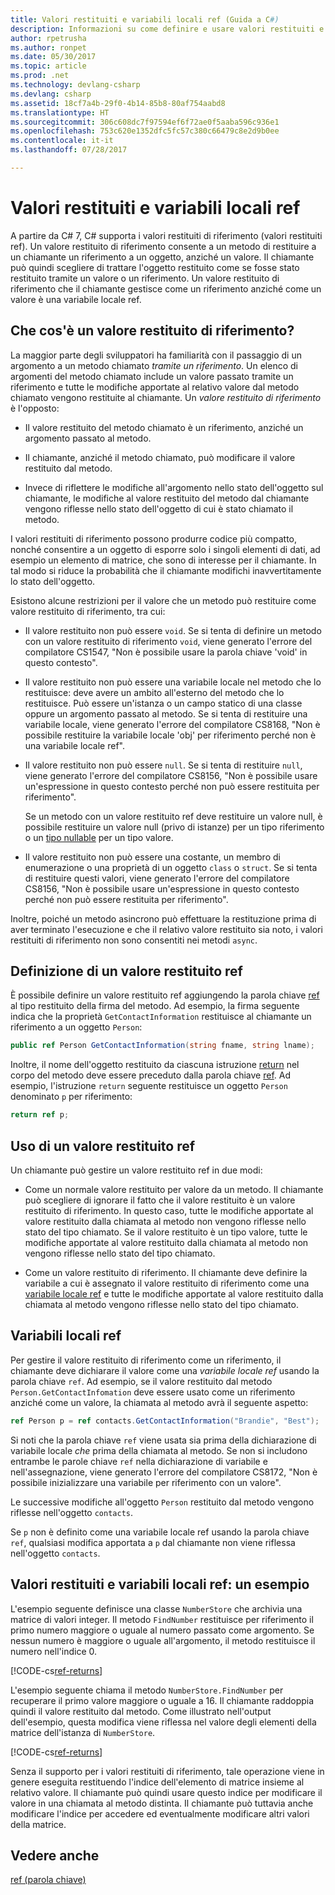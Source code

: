 ```yaml
---
title: Valori restituiti e variabili locali ref (Guida a C#)
description: Informazioni su come definire e usare valori restituiti e variabili locali ref
author: rpetrusha
ms.author: ronpet
ms.date: 05/30/2017
ms.topic: article
ms.prod: .net
ms.technology: devlang-csharp
ms.devlang: csharp
ms.assetid: 18cf7a4b-29f0-4b14-85b8-80af754aabd8
ms.translationtype: HT
ms.sourcegitcommit: 306c608dc7f97594ef6f72ae0f5aaba596c936e1
ms.openlocfilehash: 753c620e1352dfc5fc57c380c66479c8e2d9b0ee
ms.contentlocale: it-it
ms.lasthandoff: 07/28/2017

---
```

# <a name="ref-returns-and-ref-locals"></a>Valori restituiti e variabili locali ref

A partire da C# 7, C# supporta i valori restituiti di riferimento (valori restituiti ref). Un valore restituito di riferimento consente a un metodo di restituire a un chiamante un riferimento a un oggetto, anziché un valore. Il chiamante può quindi scegliere di trattare l'oggetto restituito come se fosse stato restituito tramite un valore o un riferimento. Un valore restituito di riferimento che il chiamante gestisce come un riferimento anziché come un valore è una variabile locale ref.

## <a name="what-is-a-reference-return-value"></a>Che cos'è un valore restituito di riferimento?

La maggior parte degli sviluppatori ha familiarità con il passaggio di un argomento a un metodo chiamato *tramite un riferimento*. Un elenco di argomenti del metodo chiamato include un valore passato tramite un riferimento e tutte le modifiche apportate al relativo valore dal metodo chiamato vengono restituite al chiamante. Un *valore restituito di riferimento* è l'opposto:

- Il valore restituito del metodo chiamato è un riferimento, anziché un argomento passato al metodo.

- Il chiamante, anziché il metodo chiamato, può modificare il valore restituito dal metodo.

- Invece di riflettere le modifiche all'argomento nello stato dell'oggetto sul chiamante, le modifiche al valore restituito del metodo dal chiamante vengono riflesse nello stato dell'oggetto di cui è stato chiamato il metodo.

I valori restituiti di riferimento possono produrre codice più compatto, nonché consentire a un oggetto di esporre solo i singoli elementi di dati, ad esempio un elemento di matrice, che sono di interesse per il chiamante. In tal modo si riduce la probabilità che il chiamante modifichi inavvertitamente lo stato dell'oggetto.

Esistono alcune restrizioni per il valore che un metodo può restituire come valore restituito di riferimento, tra cui:

- Il valore restituito non può essere `void`. Se si tenta di definire un metodo con un valore restituito di riferimento `void`, viene generato l'errore del compilatore CS1547, "Non è possibile usare la parola chiave 'void' in questo contesto".
 
- Il valore restituito non può essere una variabile locale nel metodo che lo restituisce: deve avere un ambito all'esterno del metodo che lo restituisce. Può essere un'istanza o un campo statico di una classe oppure un argomento passato al metodo. Se si tenta di restituire una variabile locale, viene generato l'errore del compilatore CS8168, "Non è possibile restituire la variabile locale 'obj' per riferimento perché non è una variabile locale ref".

- Il valore restituito non può essere `null`. Se si tenta di restituire `null`, viene generato l'errore del compilatore CS8156, "Non è possibile usare un'espressione in questo contesto perché non può essere restituita per riferimento".

   Se un metodo con un valore restituito ref deve restituire un valore null, è possibile restituire un valore null (privo di istanze) per un tipo riferimento o un [tipo nullable](../nullable-types/index.md) per un tipo valore.
 
- Il valore restituito non può essere una costante, un membro di enumerazione o una proprietà di un oggetto `class` o `struct`. Se si tenta di restituire questi valori, viene generato l'errore del compilatore CS8156, "Non è possibile usare un'espressione in questo contesto perché non può essere restituita per riferimento".

Inoltre, poiché un metodo asincrono può effettuare la restituzione prima di aver terminato l'esecuzione e che il relativo valore restituito sia noto, i valori restituiti di riferimento non sono consentiti nei metodi `async`.
 
## <a name="defining-a-ref-return-value"></a>Definizione di un valore restituito ref

È possibile definire un valore restituito ref aggiungendo la parola chiave [ref](../../language-reference/keywords/ref.md) al tipo restituito della firma del metodo. Ad esempio, la firma seguente indica che la proprietà `GetContactInformation` restituisce al chiamante un riferimento a un oggetto `Person`:

```csharp
public ref Person GetContactInformation(string fname, string lname);
```

Inoltre, il nome dell'oggetto restituito da ciascuna istruzione [return](../../language-reference/keywords/return.md) nel corpo del metodo deve essere preceduto dalla parola chiave [ref](../../language-reference/keywords/ref.md). Ad esempio, l'istruzione `return` seguente restituisce un oggetto `Person` denominato `p` per riferimento:

```csharp
return ref p;
```

## <a name="consuming-a-ref-return-value"></a>Uso di un valore restituito ref

Un chiamante può gestire un valore restituito ref in due modi:

- Come un normale valore restituito per valore da un metodo. Il chiamante può scegliere di ignorare il fatto che il valore restituito è un valore restituito di riferimento. In questo caso, tutte le modifiche apportate al valore restituito dalla chiamata al metodo non vengono riflesse nello stato del tipo chiamato. Se il valore restituito è un tipo valore, tutte le modifiche apportate al valore restituito dalla chiamata al metodo non vengono riflesse nello stato del tipo chiamato.

- Come un valore restituito di riferimento. Il chiamante deve definire la variabile a cui è assegnato il valore restituito di riferimento come una [variabile locale ref](#ref-local) e tutte le modifiche apportate al valore restituito dalla chiamata al metodo vengono riflesse nello stato del tipo chiamato. 

## <a name="ref-locals"></a>Variabili locali ref

Per gestire il valore restituito di riferimento come un riferimento, il chiamante deve dichiarare il valore come una *variabile locale ref* usando la parola chiave `ref`. Ad esempio, se il valore restituito dal metodo `Person.GetContactInfomation` deve essere usato come un riferimento anziché come un valore, la chiamata al metodo avrà il seguente aspetto:

```csharp
ref Person p = ref contacts.GetContactInformation("Brandie", "Best");
```

Si noti che la parola chiave `ref` viene usata sia prima della dichiarazione di variabile locale *che* prima della chiamata al metodo. Se non si includono entrambe le parole chiave `ref` nella dichiarazione di variabile e nell'assegnazione, viene generato l'errore del compilatore CS8172, "Non è possibile inizializzare una variabile per riferimento con un valore". 
 
Le successive modifiche all'oggetto `Person` restituito dal metodo vengono riflesse nell'oggetto `contacts`.

Se `p` non è definito come una variabile locale ref usando la parola chiave `ref`, qualsiasi modifica apportata a `p` dal chiamante non viene riflessa nell'oggetto `contacts`.
 
## <a name="ref-returns-and-ref-locals-an-example"></a>Valori restituiti e variabili locali ref: un esempio

L'esempio seguente definisce una classe `NumberStore` che archivia una matrice di valori integer. Il metodo `FindNumber` restituisce per riferimento il primo numero maggiore o uguale al numero passato come argomento. Se nessun numero è maggiore o uguale all'argomento, il metodo restituisce il numero nell'indice 0. 

[!CODE-cs[ref-returns](../../../../samples/snippets/csharp/programming-guide/ref-returns/ref-returns1.cs#1)]

L'esempio seguente chiama il metodo `NumberStore.FindNumber` per recuperare il primo valore maggiore o uguale a 16. Il chiamante raddoppia quindi il valore restituito dal metodo. Come illustrato nell'output dell'esempio, questa modifica viene riflessa nel valore degli elementi della matrice dell'istanza di `NumberStore`.

[!CODE-cs[ref-returns](../../../../samples/snippets/csharp/programming-guide/ref-returns/ref-returns1.cs#2)]

Senza il supporto per i valori restituiti di riferimento, tale operazione viene in genere eseguita restituendo l'indice dell'elemento di matrice insieme al relativo valore. Il chiamante può quindi usare questo indice per modificare il valore in una chiamata al metodo distinta. Il chiamante può tuttavia anche modificare l'indice per accedere ed eventualmente modificare altri valori della matrice.  
 
## <a name="see-also"></a>Vedere anche

[ref (parola chiave)](../../language-reference/keywords/ref.md)

